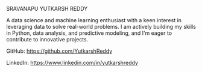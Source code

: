 SRAVANAPU YUTKARSH REDDY

A data science and machine learning enthusiast with a keen interest in leveraging data to solve real-world problems. I am actively building my skills in Python, data analysis, and predictive modeling, and I'm eager to contribute to innovative projects.

GitHub: https://github.com/YutkarshReddy

LinkedIn: https://www.linkedin.com/in/yutkarshreddy
